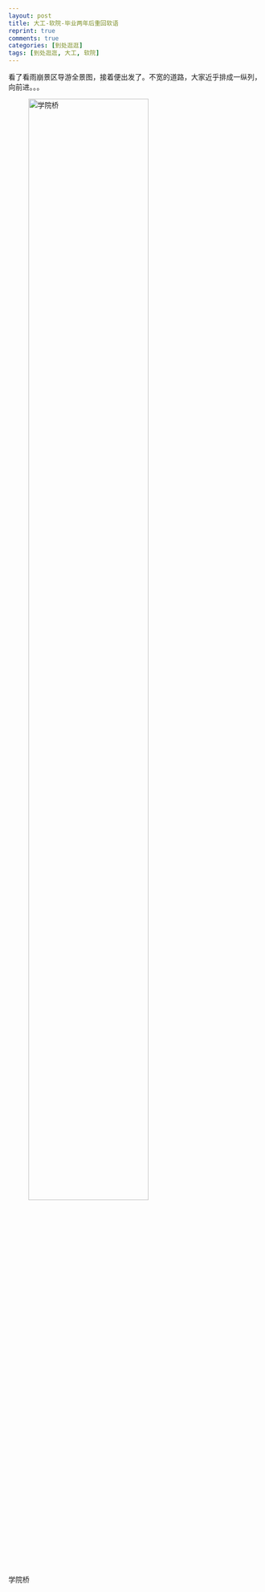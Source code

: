 ```yaml
---
layout: post
title: 大工-软院-毕业两年后重回软语
reprint: true
comments: true
categories: [到处逛逛]
tags: [到处逛逛, 大工, 软院]
---
```


看了看雨崩景区导游全景图，接着便出发了。不宽的道路，大家近乎排成一纵列，向前进。。。

<figure>
    <a href="http://of74i8aex.bkt.clouddn.com/images/20150616/DSC01047.jpg" target="_blank">
        <img src="http://of74i8aex.bkt.clouddn.com/images/20160322/DSC01047.jpg" alt="学院桥" width="75%">
    </a>
</figure>

学院桥
